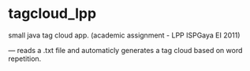 tagcloud_lpp
============

small java tag cloud app. (academic assignment - LPP ISPGaya EI 2011)

— reads a .txt file and automaticly generates a tag cloud based on word repetition.
